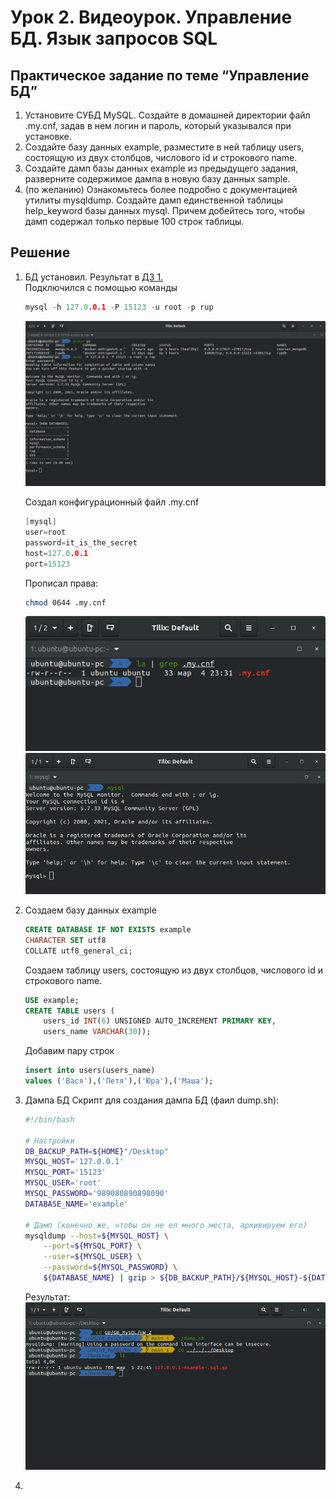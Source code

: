 # Урок 2. Видеоурок. Управление БД. Язык запросов SQL

## Практическое задание по теме “Управление БД”
1. Установите СУБД MySQL. Создайте в домашней директории файл .my.cnf, задав в нем логин и пароль, который указывался при установке.
1. Создайте базу данных example, разместите в ней таблицу users, состоящую из двух столбцов, числового id и строкового name.
1. Создайте дамп базы данных example из предыдущего задания, разверните содержимое дампа в новую базу данных sample.
1. (по желанию) Ознакомьтесь более подробно с документацией утилиты mysqldump. Создайте дамп единственной таблицы help_keyword базы данных mysql. Причем добейтесь того, чтобы дамп содержал только первые 100 строк таблицы.

## Решение

1. БД установил. Результат в [ДЗ 1.](https://github.com/klimovorg/GB_MySQL/tree/main/HW_1)  
    Подключился с помощью команды
    ```c
    mysql -h 127.0.0.1 -P 15123 -u root -p rup
    ```
    ![1](1.png)

    Создал конфигурационный файл .my.cnf

    ```c
    [mysql]
    user=root
    password=it_is_the_secret
    host=127.0.0.1
    port=15123
    ```

    Прописал права: 
    ```bash
    chmod 0644 .my.cnf
    ```

    ![1](2.png)
    ![1](3.png)  
1. 
    Создаем базу данных example
    ```sql
    CREATE DATABASE IF NOT EXISTS example
    CHARACTER SET utf8
    COLLATE utf8_general_ci;
    ```  
    Создаем таблицу users, состоящую из двух столбцов, числового id и строкового name.
    ```sql
    USE example;
    CREATE TABLE users (
	    users_id INT(6) UNSIGNED AUTO_INCREMENT PRIMARY KEY,
	    users_name VARCHAR(30));
    ```
    Добавим пару строк
    ```sql
    insert into users(users_name)
    values ('Вася'),('Петя'),('Юра'),('Маша');
    ```  
1.  Дампа БД
    Скрипт для создания дампа БД (фаил dump.sh):
    ```bash
    #!/bin/bash

    # Настройки
    DB_BACKUP_PATH=${HOME}"/Desktop"
    MYSQL_HOST='127.0.0.1'
    MYSQL_PORT='15123'
    MYSQL_USER='root'
    MYSQL_PASSWORD='989080890898090'
    DATABASE_NAME='example'

    # Дамп (конечно же, чтобы он не ел много места, архивируем его)
    mysqldump --host=${MYSQL_HOST} \
        --port=${MYSQL_PORT} \
        --user=${MYSQL_USER} \
        --password=${MYSQL_PASSWORD} \
        ${DATABASE_NAME} | gzip > ${DB_BACKUP_PATH}/${MYSQL_HOST}-${DATABASE_NAME}-${TODAY}.sql.gz
    ``` 
    Результат: 
    ![1](dump.png) 
1.  



